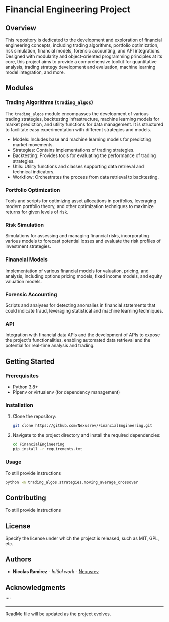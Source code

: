 
# Financial Engineering Project

## Overview

This repository is dedicated to the development and exploration of financial engineering concepts, including trading algorithms, portfolio optimization, risk simulation, financial models, forensic accounting, and API integrations. Designed with modularity and object-oriented programming principles at its core, this project aims to provide a comprehensive toolkit for quantitative analysis, trading strategy development and evaluation, machine learning model integration, and more.

## Modules

### Trading Algorithms (`trading_algos`)

The `trading_algos` module encompasses the development of various trading strategies, backtesting infrastructure, machine learning models for market prediction, and utility functions for data management. It is structured to facilitate easy experimentation with different strategies and models.

- Models: Includes base and machine learning models for predicting market movements.
- Strategies: Contains implementations of trading strategies.
- Backtesting: Provides tools for evaluating the performance of trading strategies.
- Utils: Utility functions and classes supporting data retrieval and technical indicators.
- Workflow: Orchestrates the process from data retrieval to backtesting.

### Portfolio Optimization

Tools and scripts for optimizing asset allocations in portfolios, leveraging modern portfolio theory, and other optimization techniques to maximize returns for given levels of risk.

### Risk Simulation

Simulations for assessing and managing financial risks, incorporating various models to forecast potential losses and evaluate the risk profiles of investment strategies.

### Financial Models

Implementation of various financial models for valuation, pricing, and analysis, including options pricing models, fixed income models, and equity valuation models.

### Forensic Accounting

Scripts and analyses for detecting anomalies in financial statements that could indicate fraud, leveraging statistical and machine learning techniques.

### API

Integration with financial data APIs and the development of APIs to expose the project's functionalities, enabling automated data retrieval and the potential for real-time analysis and trading.

## Getting Started

### Prerequisites

- Python 3.8+
- Pipenv or virtualenv (for dependency management)

### Installation

1. Clone the repository:
   ```sh
   git clone https://github.com/Nexusrev/FinancialEngineering.git
   ```
2. Navigate to the project directory and install the required dependencies:
   ```sh
   cd FinancialEngineering
   pip install -r requirements.txt
   ```

### Usage

To still provide instructions

```sh
python -m trading_algos.strategies.moving_average_crossover
```

## Contributing

To still provide instructions

## License

Specify the license under which the project is released, such as MIT, GPL, etc.

## Authors

- **Nicolas Ramirez** - *Initial work* - [Nexusrev](https://github.com/Nexusrev)

## Acknowledgments

''''

---

ReadMe file will be updated as the project evolves.

